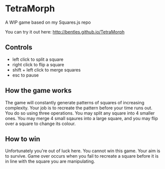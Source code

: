 TetraMorph
==========
A WIP game based on my Squares.js repo

You can try it out here:
http://bentles.github.io/TetraMorph

Controls
---------
- left click to split a square
- right click to flip a square
- shift + left click to merge squares
- esc to pause

How the game works
-----------
The game will constantly generate patterns of squares of increasing complexity. Your job is to recreate the pattern before your time runs out. You do so using three operations. You may split any square into 4 smaller ones. You may merge 4 small sqaures into a large square, and you may flip over a square to change its colour.

How to win
----------
Unfortunately you're out of luck here. You cannot win this game. Your aim is to survive. Game over occurs when you fail to recreate a square before it is in line with the square you are manipulating.
